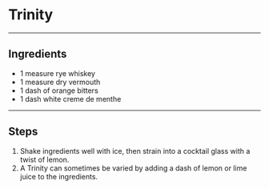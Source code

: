 # Trinity

---

## Ingredients

* 1 measure rye whiskey
* 1 measure dry vermouth
* 1 dash of orange bitters
* 1 dash white creme de menthe

---

## Steps

1.  Shake ingredients well with ice, then strain into a cocktail glass with a twist of lemon.
2.  A Trinity can sometimes be varied by adding a dash of lemon or lime juice to the ingredients.